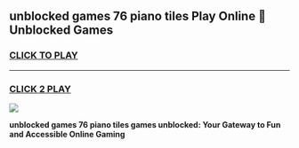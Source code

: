 
## unblocked games 76 piano tiles Play Online 👋 Unblocked Games
<h3>
<a href="https://premium.freeplayer.one?title=unblocked_games_76_piano_tiles&ref=19F">CLICK TO PLAY</a></h3>
<hr>

<h3>
<a href="https://premium.freeplayer.one?title=unblocked_games_76_piano_tiles&ref=19F">CLICK 2 PLAY</a>
  
</h3>

<a href="https://premium.freeplayer.one?title=unblocked_games_76_piano_tiles&ref=19F"><img src="https://clearcache.store/games.png"></a>


**unblocked games 76 piano tiles games unblocked: Your Gateway to Fun and Accessible Online Gaming**
